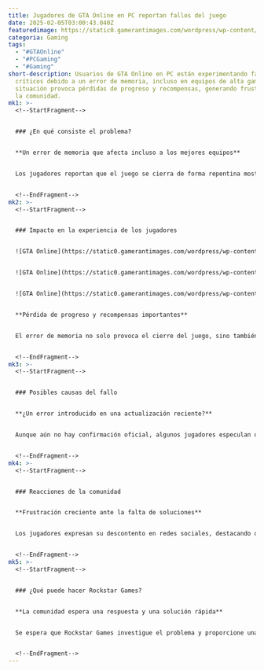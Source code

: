 ```yaml
---
title: Jugadores de GTA Online en PC reportan fallos del juego
date: 2025-02-05T03:00:43.040Z
featuredimage: https://static0.gamerantimages.com/wordpress/wp-content/uploads/2025/02/gta-online-ceo-computer.jpg?q=70&fit=crop&w=1140&h=&dpr=1
categoria: Gaming
tags:
  - "#GTAOnline"
  - "#PCGaming"
  - "#Gaming"
short-description: Usuarios de GTA Online en PC están experimentando fallos
  críticos debido a un error de memoria, incluso en equipos de alta gama. Esta
  situación provoca pérdidas de progreso y recompensas, generando frustración en
  la comunidad.
mk1: >-
  <!--StartFragment-->


  ### ¿En qué consiste el problema?


  **Un error de memoria que afecta incluso a los mejores equipos**


  Los jugadores reportan que el juego se cierra de forma repentina mostrando un mensaje de error que indica que el PC se ha quedado sin memoria, pese a contar con hardware potente. Equipos con tarjetas gráficas de la serie Nvidia RTX 30 y 40, y hasta 64 GB de RAM, no logran evitar este problema. Esto sugiere que el fallo está relacionado con el propio juego y no con el rendimiento del hardware.


  <!--EndFragment-->
mk2: >-
  <!--StartFragment-->


  ### Impacto en la experiencia de los jugadores


  ![GTA Online](https://static0.gamerantimages.com/wordpress/wp-content/uploads/2025/01/gta-online-moon.jpg?q=49&fit=crop&w=750&h=422&dpr=2 "GTA Online")


  ![GTA Online](https://static0.gamerantimages.com/wordpress/wp-content/uploads/2025/01/kosatka-in-gta-online.jpg?q=49&fit=crop&w=750&h=422&dpr=2 "GTA Online")


  ![GTA Online](https://static0.gamerantimages.com/wordpress/wp-content/uploads/2025/01/terrorbyte-in-gta-online.jpg?q=49&fit=crop&w=750&h=422&dpr=2 "GTA Online")


  **Pérdida de progreso y recompensas importantes**


  El error de memoria no solo provoca el cierre del juego, sino también la pérdida de avances significativos. Un ejemplo destacado es el de un jugador que perdió todas las recompensas obtenidas tras completar el golpe de Cayo Perico debido a un fallo repentino. Aunque algunos usuarios recomiendan contactar al soporte de Rockstar para recuperar recompensas, la falta de soluciones concretas aumenta la insatisfacción.


  <!--EndFragment-->
mk3: >-
  <!--StartFragment-->


  ### Posibles causas del fallo


  **¿Un error introducido en una actualización reciente?**


  Aunque aún no hay confirmación oficial, algunos jugadores especulan que el fallo podría haberse originado tras una actualización reciente de GTA Online. No hay evidencia clara de que los problemas estén vinculados a cambios específicos en el software, pero la coincidencia con actualizaciones recientes genera sospechas entre la comunidad.


  <!--EndFragment-->
mk4: >-
  <!--StartFragment-->


  ### Reacciones de la comunidad


  **Frustración creciente ante la falta de soluciones**


  Los jugadores expresan su descontento en redes sociales, destacando que los problemas con la versión de PC de GTA Online no son nuevos. La falta de comunicación por parte de Rockstar Games solo agrava la situación, especialmente cuando muchos usuarios todavía esperan noticias sobre el lanzamiento de GTA 6 en PC.


  <!--EndFragment-->
mk5: >-
  <!--StartFragment-->


  ### ¿Qué puede hacer Rockstar Games?


  **La comunidad espera una respuesta y una solución rápida**


  Se espera que Rockstar Games investigue el problema y proporcione una solución en futuras actualizaciones. Mientras tanto, los jugadores afectados pueden intentar contactar al soporte oficial para buscar posibles compensaciones, aunque la resolución del problema técnico sigue siendo una prioridad para la comunidad.


  <!--EndFragment-->
---
```

